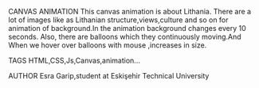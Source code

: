 CANVAS ANIMATION
This canvas animation is about Lithania. There are a lot of images like as Lithanian structure,views,culture and so on for animation of
background.In the animation background changes every 10 seconds. Also, there are balloons which they continuously moving.And When we
hover over balloons with mouse ,increases in size.

TAGS
HTML,CSS,Js,Canvas,animation...

AUTHOR
Esra Garip,student at Eskişehir Technical University 
